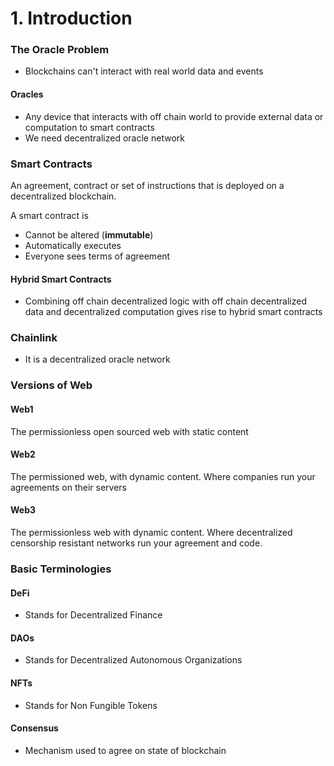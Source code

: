 # 1. Introduction

### The Oracle Problem

* Blockchains can't interact with real world data and events

#### Oracles

* Any device that interacts with off chain world to provide external data or computation to smart contracts
* We need decentralized oracle network



### Smart Contracts

An agreement, contract or set of instructions that is deployed on a decentralized blockchain.

A smart contract is

* Cannot be altered (**immutable**)
* Automatically executes
* Everyone sees terms of agreement

#### Hybrid Smart Contracts

* Combining off chain decentralized logic with off chain decentralized data and decentralized computation gives rise to hybrid smart contracts



### Chainlink

* It is a decentralized oracle network



### Versions of Web

#### Web1

The permissionless open sourced web with static content

#### Web2

The permissioned web, with dynamic content. Where companies run your agreements on their servers

#### Web3

The permissionless web with dynamic content. Where decentralized censorship resistant networks run your agreement and code.



### Basic Terminologies

#### DeFi

* Stands for Decentralized Finance

#### DAOs

* Stands for Decentralized Autonomous Organizations

#### NFTs

* Stands for Non Fungible Tokens

#### Consensus

* Mechanism used to agree on state of blockchain

